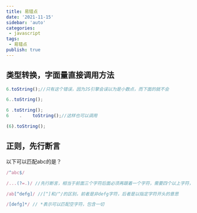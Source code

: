 ```yaml
---
title: 易错点
date: '2021-11-15'
sidebar: 'auto'
categories:
 - javascript
tags:
 - 易错点
publish: true
---
```


## 类型转换，字面量直接调用方法
```js
6.toString();//只有这个错误，因为JS引擎会误以为是小数点，而下面的就不会

6..toString();

6 .toString();
6    .    toString();//这样也可以调用

(6).toString();
```

## 正则，先行断言
以下可以匹配abc的是？
```js
/^abc$/

/...(?=.)/ //先行断言，相当于前面三个字符后面必须再跟着一个字符，需要四个以上字符，所以不对

/ab[^defg]/ //[^]和/^/的区别，前者是非defg字符，后者是以指定字符开头的意思

/[defg]*/ // *表示可以匹配空字符，包含一切
```